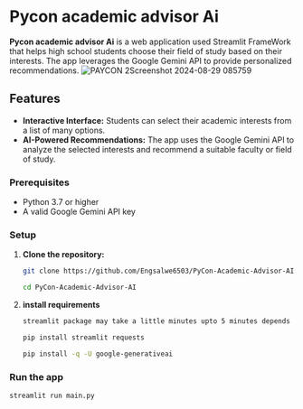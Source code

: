 # Pycon academic advisor Ai

**Pycon academic advisor Ai** is a web application used Streamlit FrameWork that helps high school students choose their field of study based on their interests. The app leverages the Google Gemini API to provide personalized recommendations.
![PAYCON 2Screenshot 2024-08-29 085759](https://github.com/user-attachments/assets/8bc7592b-d2a8-4dea-9c11-c5f431c244a4)

## Features

- **Interactive Interface:** Students can select their academic interests from a list of many options.
- **AI-Powered Recommendations:** The app uses the Google Gemini API to analyze the selected interests and recommend a suitable faculty or field of study.

### Prerequisites

- Python 3.7 or higher
- A valid Google Gemini API key

### Setup

1. **Clone the repository:**

   ```bash
   git clone https://github.com/Engsalwe6503/PyCon-Academic-Advisor-AI.git
   ```

   ```bash
   cd PyCon-Academic-Advisor-AI
   ```


2. **install requirements**

    ```bash
    streamlit package may take a little minutes upto 5 minutes depends on your network 
   ```


   ```bash
   pip install streamlit requests

   ```

   ```bash
   pip install -q -U google-generativeai

   ```

### Run the app

```bash
streamlit run main.py
```
